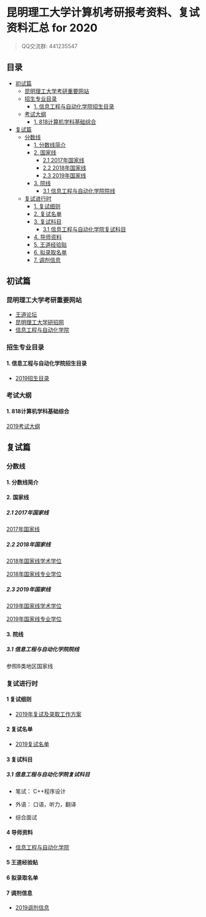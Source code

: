 # 昆明理工大学计算机考研报考资料、复试资料汇总 for 2020
>QQ交流群: 441235547

## 目录
* [初试篇](#初试篇)
   * [昆明理工大学考研重要网站](#昆明理工大学考研重要网站)
   * [招生专业目录](#招生专业目录)
       * [1. 信息工程与自动化学院招生目录](#1-信息工程与自动化学院招生目录)
    * [考试大纲](#考试大纲)
       * [1. 818计算机学科基础综合](#1-818计算机学科基础综合)
* [复试篇](#复试篇)
   * [分数线](#分数线)
       * [1. 分数线简介](#1-分数线简介)
       * [2. 国家线](#2-国家线)
            * [2.1 2017年国家线](#21-2017年国家线)
            * [2.2 2018年国家线](#22-2018年国家线)
            * [2.3 2019年国家线](#23-2019年国家线)
       * [3. 院线](#3-院线)
            * [3.1 信息工程与自动化学院院线](#31-信息工程与自动化学院院线)
   * [复试进行时](#复试进行时)
       * [1. 复试细则](#1-复试细则)
       * [2. 复试名单](#2-复试名单)
       * [3. 复试科目](#3-复试科目)
            * [3.1 信息工程与自动化学院复试科目](#31-信息工程与自动化学院复试科目)
       * [4. 导师资料](#4-导师资料)
       * [5. 王道经验贴](#5-王道经验贴)
       * [6. 拟录取名单](#6-拟录取名单)
       * [7. 调剂信息](#7-调剂信息)

## 初试篇
### 昆明理工大学考研重要网站
- [王道论坛](http://www.cskaoyan.com/forum.php?mod=forumdisplay&fid=273&filter=typeid&typeid=47)
- [昆明理工大学研招网](http://yjs.kmust.edu.cn)
- [信息工程与自动化学院](http://xzy.kmust.edu.cn)

### 招生专业目录
#### 1. 信息工程与自动化学院招生目录
- [2019招生目录](./昆明理工大学/初试/昆明理工大学2019年全日制硕士研究生招生专业目录.doc)

### 考试大纲
#### 1. 818计算机学科基础综合
[2019考试大纲](./昆明理工大学/初试/818计算机学科专业基础综合.doc)

## 复试篇
### 分数线
#### 1. 分数线简介

#### 2. 国家线
##### 2.1 2017年国家线
[2017年国家线](https://yz.chsi.com.cn/kyzx/kydt/201703/20170315/1591016940.html)

##### 2.2 2018年国家线
[2018年国家线学术学位](https://yz.chsi.com.cn/kyzx/kp/201803/20180316/1670298651.html)

[2018年国家线专业学位](https://yz.chsi.com.cn/kyzx/kp/201803/20180316/1670298653.html)

##### 2.3 2019年国家线
[2019年国家线学术学位](https://yz.chsi.com.cn/kyzx/kp/201903/20190315/1772265280.html)

[2019年国家线专业学位](https://yz.chsi.com.cn/kyzx/kp/201903/20190315/1772265285.html)

#### 3. 院线
##### 3.1 信息工程与自动化学院院线
参照B类地区国家线

### 复试进行时
#### 1 复试细则
* [2019年复试及录取工作方案](http://www.kmust.edu.cn/html/rcpy/zsxx/ssyjszs/2019/03/20/80cdbf1b-cecd-438a-a6a7-860a2cc84f4c.html)

#### 2 复试名单
- [2019复试名单](./昆明理工大学/复试/昆明理工大学2019年第一志愿考生复试名单.xls)

#### 3 复试科目
##### 3.1 信息工程与自动化学院复试科目
- 笔试：
C++程序设计

- 外语：
口语，听力，翻译

- 综合面试

#### 4 导师资料
* [信息工程与自动化学院](http://xzy.kmust.edu.cn/MHWZ/MHWQTGL/jslist.do?lmlbdm=0201&lmdm=020101&ywlbdm=001&lmlxdm=02&zc=01)

#### 5 王道经验贴

#### 6 拟录取名单

#### 7 调剂信息
* [2019调剂信息](http://yjs.kmust.edu.cn/html/zs/sszs/2019/03/18/e45b5796-189a-4ce3-a744-8086a9bb1861.html)